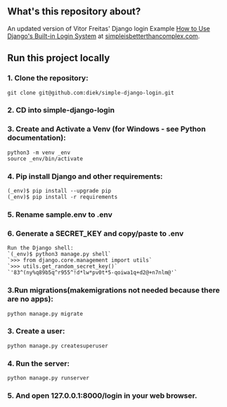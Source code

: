 ## What's this repository about?  

An updated version of Vitor Freitas' Django login Example [How to Use Django's Built-in Login System](https://simpleisbetterthancomplex.com/tutorial/2016/06/27/how-to-use-djangos-built-in-login-system.html) at [simpleisbetterthancomplex.com](https://simpleisbetterthancomplex.com).  


## Run this project locally 

### 1. Clone the repository:  

    git clone git@github.com:diek/simple-django-login.git  

### 2. CD into simple-django-login 

### 3. Create and Activate a Venv (for Windows - see Python documentation):  

    python3 -m venv _env  
    source _env/bin/activate  

### 4. Pip install Django and other requirements:  

    (_env)$ pip install --upgrade pip
    (_env)$ pip install -r requirements 


### 5. Rename sample.env to .env 

### 6. Generate a SECRET_KEY and copy/paste to .env
    Run the Django shell:  
    `(_env)$ python3 manage.py shell`  
    `>>> from django.core.management import utils`  
    `>>> utils.get_random_secret_key()`  
    `'83^(ny%q89b5q^r955^!d*lw*pv0t*5-qoiwa1q+d2@+n7nlm@'`  
    

### 3.Run migrations(makemigrations not needed because there are no apps):  

    python manage.py migrate  

### 3. Create a user:

    python manage.py createsuperuser

### 4. Run the server:

    python manage.py runserver

### 5. And open 127.0.0.1:8000/login in your web browser.

